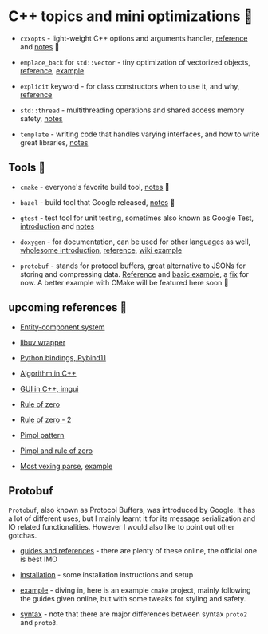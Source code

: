 # C++ topics and mini optimizations :rocket:

* `cxxopts` - light-weight C++ options and arguments handler, [reference](https://github.com/jarro2783/cxxopts) and [notes](topics/cxxopts.md) :hammer:

* `emplace_back` for `std::vector` - tiny optimization of vectorized objects, [reference](https://en.cppreference.com/w/cpp/container/vector/emplace_back), [example](https://stackoverflow.com/questions/48630349/how-do-i-create-multiple-c-threads-without-blocking-the-main-thread-using-join)

* `explicit` keyword - for class constructors when to use it, and why, [reference](https://stackoverflow.com/questions/121162/what-does-the-explicit-keyword-mean)

* `std::thread` - multithreading operations and shared access memory safety, [notes](topics/threads.md)

* `template` - writing code that handles varying interfaces, and how to write great libraries, [notes](topics/template.md)

## Tools :wrench:

* `cmake` - everyone's favorite build tool, [notes](topics/cmake.md) :hammer:

* `bazel` - build tool that Google released, [notes](topics/bazel.md) :hammer:

* `gtest` - test tool for unit testing, sometimes also known as Google Test, [introduction](https://www.youtube.com/watch?v=16FI1-d2P4E) and [notes](topics/gtest.md)

* `doxygen` - for documentation, can be used for other languages as well, [wholesome introduction](https://www.youtube.com/watch?v=TtRn3HsOm1s), [reference](http://www.doxygen.nl/index.html), [wiki example](https://en.wikipedia.org/wiki/Doxygen)

* `protobuf` - stands for protocol buffers, great alternative to JSONs for storing and compressing data. [Reference](https://developers.google.com/protocol-buffers/docs/cpptutorial) and [basic example](https://github.com/shaochuan/cmake-protobuf-example), a [fix](https://github.com/shaochuan/cmake-protobuf-example/issues/3) for now. A better example with CMake will be featured here soon :hammer:

## upcoming references :hammer:

* [Entity-component system](https://github.com/skypjack/entt)

* [libuv wrapper](https://github.com/skypjack/uvw)

* [Python bindings, Pybind11](https://github.com/pybind/pybind11)

* [Algorithm in C++](https://github.com/TheAlgorithms/C-Plus-Plus)

* [GUI in C++, imgui](https://github.com/ocornut/imgui)

* [Rule of zero](http://scottmeyers.blogspot.com/2014/03/a-concern-about-rule-of-zero.html)

* [Rule of zero - 2](https://cpppatterns.com/patterns/rule-of-zero.html#line7)

* [Pimpl pattern](https://dzone.com/articles/the-pimpl-pattern-what-you-should-know)

* [Pimpl and rule of zero](http://oliora.github.io/2015/12/29/pimpl-and-rule-of-zero.html)

* [Most vexing parse](https://en.wikipedia.org/wiki/Most_vexing_parse), [example](https://stackoverflow.com/questions/19615659/c-default-constructor-not-being-called)

## Protobuf

`Protobuf`, also known as Protocol Buffers, was introduced by Google. It has a lot of different uses, but I mainly learnt it for its message serialization and IO related functionalities. However I would also like to point out other gotchas.

* [guides and references](https://developers.google.com/protocol-buffers/docs/cpptutorial) - there are plenty of these online, the official one is best IMO

* [installation](example_protobuf) - some installation instructions and setup

* [example](example_protobuf) - diving in, here is an example `cmake` project, mainly following the guides given online, but with some tweaks for styling and safety.

* [syntax](https://www.crankuptheamps.com/blog/posts/2017/10/12/protobuf-battle-of-the-syntaxes/#) - note that there are major differences between syntax `proto2` and `proto3`.
